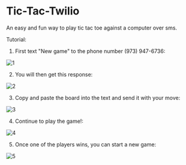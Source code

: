 # Tic-Tac-Twilio
An easy and fun way to play tic tac toe against a computer over sms.

Tutorial:

1) First text "New game" to the phone number (973) 947-6736:

![1](http://i.imgur.com/DeWaeKE.png?2)

2) You will then get this response:

![2](http://i.imgur.com/yK21qZo.png?2)

3) Copy and paste the board into the text and send it with your move:

![3](http://i.imgur.com/YleV8CT.png?1)

4) Continue to play the game!:

![4](http://i.imgur.com/8BscjVl.png?1)

5) Once one of the players wins, you can start a new game:

![5](http://i.imgur.com/PLBeRW0.png?1)
